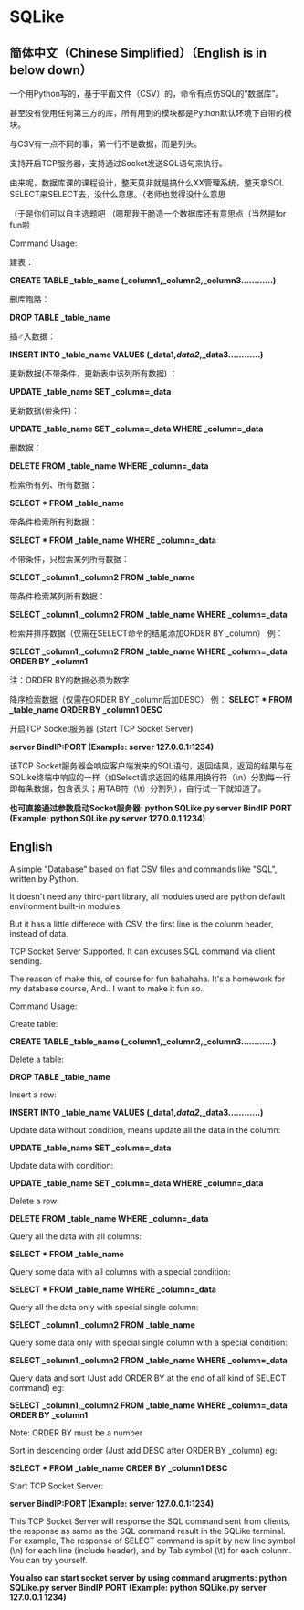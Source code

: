 # SQLike
## 简体中文（Chinese Simplified）（English is in below down）
 
 一个用Python写的，基于平面文件（CSV）的，命令有点仿SQL的“数据库”。

甚至没有使用任何第三方的库，所有用到的模块都是Python默认环境下自带的模块。

与CSV有一点不同的事，第一行不是数据，而是列头。

支持开启TCP服务器，支持通过Socket发送SQL语句来执行。

由来呢，数据库课的课程设计，整天莫非就是搞什么XX管理系统，整天拿SQL SELECT来SELECT去，没什么意思。（老师也觉得没什么意思

（于是你们可以自主选题吧 （嗯那我干脆造一个数据库还有意思点（当然是for fun啦

Command Usage:

建表：

**CREATE TABLE _table_name (_column1,_column2,_column3…………)**

删库跑路：

**DROP TABLE _table_name**

插♂入数据：

**INSERT INTO _table_name VALUES (_data1,_data2_,_data3…………)**

更新数据(不带条件，更新表中该列所有数据) ：

**UPDATE _table_name SET _column=_data**

更新数据(带条件)：

**UPDATE _table_name SET _column=_data WHERE _column=_data**

删数据：

**DELETE FROM _table_name WHERE _column=_data**

检索所有列、所有数据：

**SELECT * FROM _table_name**

带条件检索所有列数据：

**SELECT * FROM _table_name WHERE _column=_data**

不带条件，只检索某列所有数据：

**SELECT _column1,_column2 FROM _table_name**

带条件检索某列所有数据：

**SELECT _column1,_column2 FROM _table_name WHERE _column=_data**

检索并排序数据（仅需在SELECT命令的结尾添加ORDER BY _column） 例：

**SELECT _column1,_column2 FROM _table_name WHERE _column=_data ORDER BY _column1**

注：ORDER BY的数据必须为数字

降序检索数据（仅需在ORDER BY _column后加DESC） 例：
**SELECT * FROM _table_name ORDER BY _column1 DESC**

开启TCP Socket服务器 (Start TCP Socket Server)

**server BindIP:PORT (Example: server 127.0.0.1:1234)**

该TCP Socket服务器会响应客户端发来的SQL语句，返回结果，返回的结果与在SQLike终端中响应的一样（如Select请求返回的结果用换行符（\n）分割每一行即每条数据，包含表头；用TAB符（\t）分割列），自行试一下就知道了。

**也可直接通过参数启动Socket服务器: python SQLike.py server BindIP PORT (Example: python SQLike.py server 127.0.0.1 1234)**

## English 

 A simple "Database" based on flat CSV files and commands like "SQL", written by Python.

It doesn't need any third-part library, all modules used are python default environment built-in modules.

But it has a little differece with CSV, the first line is the colunm header, instead of data.

TCP Socket Server Supported. It can excuses SQL command via client sending.

The reason of make this, of course for fun hahahaha. It's a homework for my database course, And.. I want to make it fun so..

Command Usage:

Create table:

**CREATE TABLE _table_name (_column1,_column2,_column3…………)**

Delete a table:

**DROP TABLE _table_name**

Insert a row:

**INSERT INTO _table_name VALUES (_data1,_data2_,_data3…………)**

Update data without condition, means update all the data in the column:

**UPDATE _table_name SET _column=_data**

Update data with condition:

**UPDATE _table_name SET _column=_data WHERE _column=_data**

Delete a row:

**DELETE FROM _table_name WHERE _column=_data**

Query all the data with all columns:

**SELECT * FROM _table_name**

Query some data with all columns with a special condition:

**SELECT * FROM _table_name WHERE _column=_data**

Query all the data only with special single column:

**SELECT _column1,_column2 FROM _table_name**

Query some data only with special single column with a special condition:

**SELECT _column1,_column2 FROM _table_name WHERE _column=_data**

Query data and sort (Just add ORDER BY at the end of all kind of SELECT command) eg:

**SELECT _column1,_column2 FROM _table_name WHERE _column=_data ORDER BY _column1**

Note: ORDER BY must be a number

Sort in descending order (Just add DESC after ORDER BY _column) eg:

**SELECT * FROM _table_name ORDER BY _column1 DESC**

Start TCP Socket Server:

**server BindIP:PORT (Example: server 127.0.0.1:1234)**

This TCP Socket Server will response the SQL command sent from clients, the response as same as the SQL command result in the SQLike terminal. For example, The response of SELECT command is split by new line symbol (\n) for each line (include header), and by Tab symbol (\t) for each colunm. You can try yourself.

**You also can start socket server by using command arugments: python SQLike.py server BindIP PORT (Example: python SQLike.py server 127.0.0.1 1234)**
